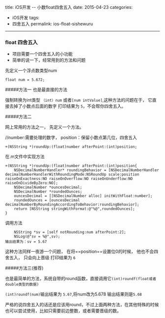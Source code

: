 title: iOS开发 -- 小数float四舍五入
date: 2015-04-23
categories:
- iOS开发
tags:
- 四舍五入
permalink: ios-float-sishewuru
---
### float 四舍五入

- 项目需要一个四舍五入的小功能
- 简单的说一下，经常用到的方法和问题


<!--more-->

先定义一个浮点数类型num

`float num = 5.672;`

#####方法一 
也是最直接的方法  

强制转换为int类型  `（int）num` 或者`[num intValue]`,这种方法的问题在于， 它直接去掉了小数点后面的数字 打印结果为 `5`，不会帮你四舍五入。

#####方法二

网上常用的方法之一， 先定义一个方法。 

//number:需要处理的数字， position：保留小数点第几位，四舍五入

`+(NSString *)roundUp:(float)number afterPoint:(int)position;`

在.m文件中实现方法 

```
+(NSString *)roundUp:(float)number afterPoint:(int)position{
    NSDecimalNumberHandler* roundingBehavior = [NSDecimalNumberHandler decimalNumberHandlerWithRoundingMode:NSRoundUp scale:position raiseOnExactness:NO raiseOnOverflow:NO raiseOnUnderflow:NO raiseOnDivideByZero:NO];
    NSDecimalNumber *ouncesDecimal;
    NSDecimalNumber *roundedOunces;
    ouncesDecimal = [[NSDecimalNumber alloc] initWithFloat:number];
    roundedOunces = [ouncesDecimal decimalNumberByRoundingAccordingToBehavior:roundingBehavior];
    return [NSString stringWithFormat:@"%@",roundedOunces];
}

```

调用方法
```
    NSString *sv = [self notRounding:num afterPoint:2];
    NSLog(@"sv = %@",sv);
输出结果为：sv = 5.67
```

这种方法同样一夜游一个问题， 在将==position==设置位0的时候， 他也不会四舍五入， 只会向上晋级  打印结果为  `6`


#####方法三(推荐)

也是最简单的方法，系统自带的round函数，直接调用它`(int)roundf(float或者double类型的数据)`

`(int)roundf(num)`输出结果为 `5.67`,将num改为5.678  输出结果则是`5.68`


严格的说四舍五入的话还是应该用round，不过上面两种方法，在其他特殊的时候也可以尝试使用，比如只需要前边整数，或者需要晋级的数。
